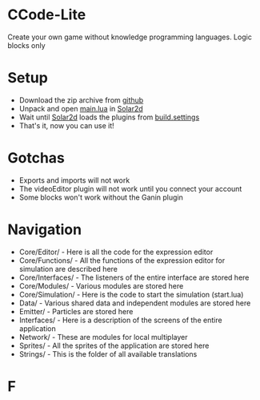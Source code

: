 # CCode-Lite
Create your own game without knowledge programming languages. Logic blocks only

# Setup
* Download the zip archive from [github](https://github.com/Leonid-Ganin/CCode-Lite)
* Unpack and open [main.lua](https://github.com/Leonid-Ganin/CCode-Lite/blob/main/main.lua) in [Solar2d](https://solar2d.com/)
* Wait until [Solar2d](https://solar2d.com/) loads the plugins from [build.settings](https://github.com/Leonid-Ganin/CCode-Lite/blob/main/build.settings#L28C1-L44)
* That's it, now you can use it!

# Gotchas
* Exports and imports will not work
* The videoEditor plugin will not work until you connect your account
* Some blocks won't work without the Ganin plugin

# Navigation
* Core/Editor/ - Here is all the code for the expression editor
* Core/Functions/ - All the functions of the expression editor for simulation are described here
* Core/Interfaces/ - The listeners of the entire interface are stored here
* Core/Modules/ - Various modules are stored here
* Core/Simulation/ - Here is the code to start the simulation (start.lua)
* Data/ - Various shared data and independent modules are stored here
* Emitter/ - Particles are stored here
* Interfaces/ - Here is a description of the screens of the entire application
* Network/ - These are modules for local multiplayer
* Sprites/ - All the sprites of the application are stored here
* Strings/ - This is the folder of all available translations

# F
